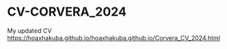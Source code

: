 # CV-CORVERA_2024
My updated CV https://hoaxhakuba.github.io/hoaxhakuba.github.io/Corvera_CV_2024.html
